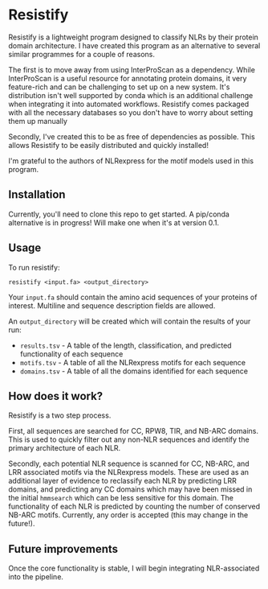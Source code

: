 # Resistify

Resistify is a lightweight program designed to classify NLRs by their protein domain architecture.
I have created this program as an alternative to several similar programmes for a couple of reasons.
 
The first is to move away from using InterProScan as a dependency.
While InterProScan is a useful resource for annotating protein domains, it very feature-rich and can be challenging to set up on a new system.
It's distribution isn't well supported by conda which is an additional challenge when integrating it into automated workflows.
Resistify comes packaged with all the necessary databases so you don't have to worry about setting them up manually

Secondly, I've created this to be as free of dependencies as possible.
This allows Resistify to be easily distributed and quickly installed!

I'm grateful to the authors of NLRexpress for the motif models used in this program.

## Installation

Currently, you'll need to clone this repo to get started.
A pip/conda alternative is in progress!
Will make one when it's at version 0.1.

## Usage

To run resistify:

```
resistify <input.fa> <output_directory>
```

Your `input.fa` should contain the amino acid sequences of your proteins of interest.
Multiline and sequence description fields are allowed.

An `output_directory` will be created which will contain the results of your run:
 - `results.tsv` - A table of the length, classification, and predicted functionality of each sequence
 - `motifs.tsv` - A table of all the NLRexpress motifs for each sequence
 - `domains.tsv` - A table of all the domains identified for each sequence

## How does it work?

Resistify is a two step process.

First, all sequences are searched for CC, RPW8, TIR, and NB-ARC domains.
This is used to quickly filter out any non-NLR sequences and identify the primary architecture of each NLR.

Secondly, each potential NLR sequence is scanned for CC, NB-ARC, and LRR associated motifs via the NLRexpress models.
These are used as an additional layer of evidence to reclassify each NLR by predicting LRR domains, and predicting any CC domains which may have been missed in the initial `hmmsearch` which can be less sensitive for this domain.
The functionality of each NLR is predicted by counting the number of conserved NB-ARC motifs.
Currently, any order is accepted (this may change in the future!).

## Future improvements

Once the core functionality is stable, I will begin integrating NLR-associated into the pipeline.